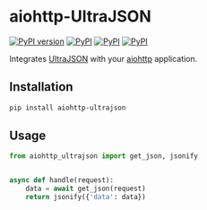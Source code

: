 # aiohttp-UltraJSON

[![PyPI version](https://badge.fury.io/py/aiohttp-ultrajson.svg)](https://badge.fury.io/py/aiohttp-ultrajson) [![PyPI](https://img.shields.io/pypi/status/aiohttp-ultrajson.svg)](https://badge.fury.io/py/aiohttp-ultrajson) [![PyPI](https://img.shields.io/pypi/pyversions/aiohttp-ultrajson.svg)](https://badge.fury.io/py/aiohttp-ultrajson) [![PyPI](https://img.shields.io/pypi/l/aiohttp-ultrajson.svg)](https://badge.fury.io/py/aiohttp-ultrajson)

Integrates [UltraJSON](https://github.com/esnme/ultrajson) with your [aiohttp](https://github.com/KeepSafe/aiohttp) application.

## Installation

```bash
pip install aiohttp-ultrajson
```

## Usage

```python
from aiohttp_ultrajson import get_json, jsonify


async def handle(request):
    data = await get_json(request)
    return jsonify({'data': data})
```
